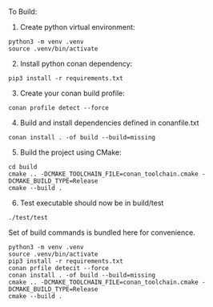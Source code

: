 
To Build:

1. Create python virtual environment:

```
python3 -m venv .venv
source .venv/bin/activate
```

2. Install python conan dependency:

```
pip3 install -r requirements.txt
```

3. Create your conan build profile:

```
conan profile detect --force
```

4. Build and install dependencies defined in conanfile.txt

```
conan install . -of build --build=missing
```

5. Build the project using CMake:

```
cd build
cmake .. -DCMAKE_TOOLCHAIN_FILE=conan_toolchain.cmake -DCMAKE_BUILD_TYPE=Release
cmake --build .
```

6. Test executable should now be in build/test

```
./test/test
```

Set of build commands is bundled here for convenience.

```
python3 -m venv .venv
source .venv/bin/activate
pip3 install -r requirements.txt
conan prfile detecit --force
conan install . -of build --build=missing
cmake .. -DCMAKE_TOOLCHAIN_FILE=conan_toolchain.cmake -DCMAKE_BUILD_TYPE=Release
cmake --build .
```